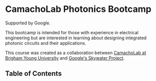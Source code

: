 # CamachoLab Photonics Bootcamp

Supported by Google.

This bootcamp is intended for those with experience in electrical engineering
but are interested in learning about designing integrated photonic circuits and
their applications.

This course was created as a collaboration between
[CamachoLab at Brigham Young University](https://camacholab.byu.edu/) and
[Google's Skywater Project](https://skywater-pdk.readthedocs.io/en/main/).

## Table of Contents

```{tableofcontents}
```
